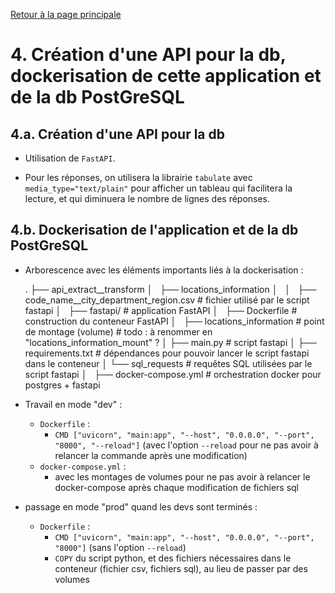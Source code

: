 [Retour à la page principale](../README.md)

# 4. Création d'une API pour la db, dockerisation de cette application et de la db PostGreSQL

## 4.a. Création d'une API pour la db

- Utilisation de `FastAPI`.

- Pour les réponses, on utilisera la librairie `tabulate` avec `media_type="text/plain"` pour afficher un tableau qui facilitera la lecture, et qui diminuera le nombre de lignes des réponses.



## 4.b. Dockerisation de l'application et de la db PostGreSQL

- Arborescence avec les éléments importants liés à la dockerisation :

  .
  ├── api_extract__transform
  │   ├── locations_information
  │   │   ├── code_name__city_department_region.csv   # fichier utilisé par le script fastapi
  │  
  ├── fastapi/                                        # application FastAPI
  │   ├── Dockerfile                                  # construction du conteneur FastAPI
  │   ├── locations_information                       # point de montage (volume)  # todo : à renommer en "locations_information_mount" ?
  │   ├── main.py                                     # script fastapi
  │   ├── requirements.txt                            # dépendances pour pouvoir lancer le script fastapi dans le conteneur
  │   └── sql_requests                                # requêtes SQL utilisées par le script fastapi
  │  
  ├── docker-compose.yml                              # orchestration docker pour postgres + fastapi



- Travail en mode "dev" :
  - `Dockerfile` :
    - `CMD ["uvicorn", "main:app", "--host", "0.0.0.0", "--port", "8000", "--reload"]` (avec l'option `--reload` pour ne pas avoir à relancer la commande après une modification)
  - `docker-compose.yml` :
    - avec les montages de volumes pour ne pas avoir à relancer le docker-compose après chaque modification de fichiers sql

- passage en mode "prod" quand les devs sont terminés :
  - `Dockerfile` :
    - `CMD ["uvicorn", "main:app", "--host", "0.0.0.0", "--port", "8000"]` (sans l'option `--reload`)
    - `COPY` du script python, et des fichiers nécessaires dans le conteneur (fichier csv, fichiers sql), au lieu de passer par des volumes